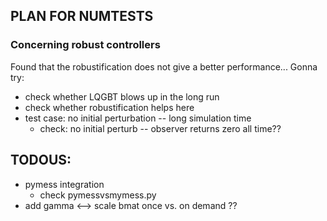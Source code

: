PLAN FOR NUMTESTS
---

### Concerning robust controllers
Found that the robustification does not give a better performance... 
Gonna try:
 
 * check whether LQGBT blows up in the long run
 * check whether robustification helps here
 * test case: no initial perturbation -- long simulation time
   * check: no initial perturb -- observer returns zero all time??

TODOUS:
---
 * pymess integration
   * check pymessvsmymess.py
 * add gamma <--> scale bmat once vs. on demand ??
